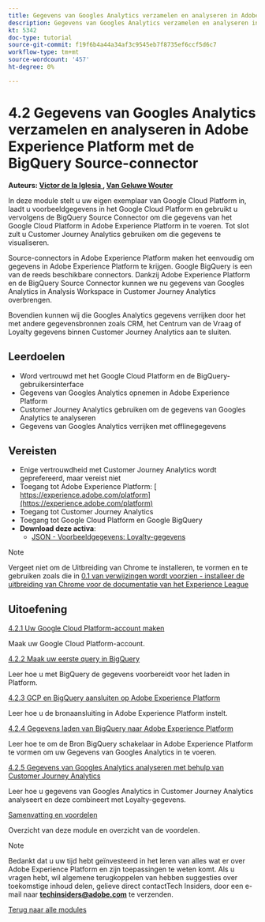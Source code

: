 ```yaml
---
title: Gegevens van Googles Analytics verzamelen en analyseren in Adobe Experience Platform met de BigQuery Source-connector
description: Gegevens van Googles Analytics verzamelen en analyseren in Adobe Experience Platform met de BigQuery Source-connector
kt: 5342
doc-type: tutorial
source-git-commit: f19f6b4a44a34af3c9545eb7f8735ef6ccf5d6c7
workflow-type: tm+mt
source-wordcount: '457'
ht-degree: 0%

---
```


# 4.2 Gegevens van Googles Analytics verzamelen en analyseren in Adobe Experience Platform met de BigQuery Source-connector

**Auteurs: [ Victor de la Iglesia ](https://www.linkedin.com/in/victordelaiglesia/), [ Van Geluwe Wouter ](https://www.linkedin.com/in/woutervangeluwe/)**

In deze module stelt u uw eigen exemplaar van Google Cloud Platform in, laadt u voorbeeldgegevens in het Google Cloud Platform en gebruikt u vervolgens de BigQuery Source Connector om die gegevens van het Google Cloud Platform in Adobe Experience Platform in te voeren. Tot slot zult u Customer Journey Analytics gebruiken om die gegevens te visualiseren.

Source-connectors in Adobe Experience Platform maken het eenvoudig om gegevens in Adobe Experience Platform te krijgen. Google BigQuery is een van de reeds beschikbare connectors. Dankzij Adobe Experience Platform en de BigQuery Source Connector kunnen we nu gegevens van Googles Analytics in Analysis Workspace in Customer Journey Analytics overbrengen.

Bovendien kunnen wij die Googles Analytics gegevens verrijken door het met andere gegevensbronnen zoals CRM, het Centrum van de Vraag of Loyalty gegevens binnen Customer Journey Analytics aan te sluiten.

## Leerdoelen

- Word vertrouwd met het Google Cloud Platform en de BigQuery-gebruikersinterface
- Gegevens van Googles Analytics opnemen in Adobe Experience Platform
- Customer Journey Analytics gebruiken om de gegevens van Googles Analytics te analyseren
- Gegevens van Googles Analytics verrijken met offlinegegevens

## Vereisten

- Enige vertrouwdheid met Customer Journey Analytics wordt geprefereerd, maar vereist niet
- Toegang tot Adobe Experience Platform: [ https://experience.adobe.com/platform](https://experience.adobe.com/platform)
- Toegang tot Customer Journey Analytics
- Toegang tot Google Cloud Platform en Google BigQuery
- **Download deze activa**:
   - [JSON - Voorbeeldgegevens: Loyalty-gegevens](./../../../assets/json/bqLoyalty.json)

>[!NOTE]
>
>Vergeet niet om de Uitbreiding van Chrome te installeren, te vormen en te gebruiken zoals die in [ 0.1 van verwijzingen wordt voorzien - installeer de uitbreiding van Chrome voor de documentatie van het Experience League ](../../gettingstarted/gettingstarted/ex1.md)

## Uitoefening

[4.2.1 Uw Google Cloud Platform-account maken](./ex1.md)

Maak uw Google Cloud Platform-account.

[4.2.2 Maak uw eerste query in BigQuery](./ex2.md)

Leer hoe u met BigQuery de gegevens voorbereidt voor het laden in Platform.

[4.2.3 GCP en BigQuery aansluiten op Adobe Experience Platform](./ex3.md)

Leer hoe u de bronaansluiting in Adobe Experience Platform instelt.

[4.2.4 Gegevens laden van BigQuery naar Adobe Experience Platform](./ex4.md)

Leer hoe te om de Bron BigQuery schakelaar in Adobe Experience Platform te vormen om uw Gegevens van Googles Analytics in te voeren.

[4.2.5 Gegevens van Googles Analytics analyseren met behulp van Customer Journey Analytics](./ex5.md)

Leer hoe u gegevens van Googles Analytics in Customer Journey Analytics analyseert en deze combineert met Loyalty-gegevens.

[Samenvatting en voordelen](./summary.md)

Overzicht van deze module en overzicht van de voordelen.

>[!NOTE]
>
>Bedankt dat u uw tijd hebt geïnvesteerd in het leren van alles wat er over Adobe Experience Platform en zijn toepassingen te weten komt. Als u vragen hebt, wil algemene terugkoppelen van hebben suggesties over toekomstige inhoud delen, gelieve direct contactTech Insiders, door een e-mail naar **techinsiders@adobe.com** te verzenden.

[Terug naar alle modules](../../../overview.md)
